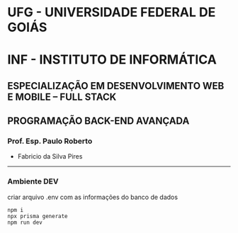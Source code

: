 # UFG - UNIVERSIDADE FEDERAL DE GOIÁS

# INF - INSTITUTO DE INFORMÁTICA

## ESPECIALIZAÇÃO EM DESENVOLVIMENTO WEB E MOBILE – FULL STACK

## PROGRAMAÇÃO BACK-END AVANÇADA

### Prof. Esp. Paulo Roberto




* Fabricio da Silva Pires



---

### Ambiente DEV

criar arquivo .env com as informações do banco de dados

```=
npm i
npx prisma generate
npm run dev
```
